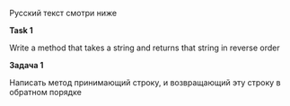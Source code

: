 Русский текст смотри ниже


**Task 1**

Write a method that takes a string and returns that string in reverse order


**Задача 1**

Написать метод принимающий строку, и возвращающий эту строку в обратном порядке